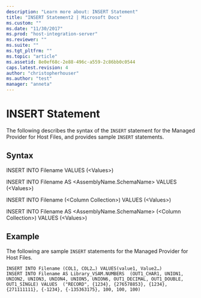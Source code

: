 ```yaml
---
description: "Learn more about: INSERT Statement"
title: "INSERT Statement2 | Microsoft Docs"
ms.custom: ""
ms.date: "11/30/2017"
ms.prod: "host-integration-server"
ms.reviewer: ""
ms.suite: ""
ms.tgt_pltfrm: ""
ms.topic: "article"
ms.assetid: 8e0ef68c-2e88-496c-a559-2c86bb0c0544
caps.latest.revision: 4
author: "christopherhouser"
ms.author: "test"
manager: "anneta"
---
```

# INSERT Statement
The following describes the syntax of the `INSERT` statement for the Managed Provider for Host Files, and provides sample `INSERT` statements.  
  
## Syntax  
 INSERT INTO Filename VALUES (\<Values>)  
  
 INSERT INTO Filename AS \<AssemblyName.SchemaName> VALUES (\<Values>)  
  
 INSERT INTO Filename (\<Column Collection>) VALUES (\<Values>)  
  
 INSERT INTO Filename AS \<AssemblyName.SchemaName> (\<Column Collection>) VALUES (\<Values>)  
  
## Example  
 The following are sample `INSERT` statements for the Managed Provider for Host Files.  
  
```  
INSERT INTO Filename (COL1, COL2…) VALUES(value1, Value2…)  
INSERT INTO Filename AS Library_VSAM.NUMBERS  (OUT1_CHAR1, UNION1, UNION2, UNION3, UNION4, UNION5, UNION6, OUT1_DECIMAL, OUT1_DOUBLE, OUT1_SINGLE) VALUES  ("RECORD", {1234}, {276578853}, {1234}, {271111111}, {-1234}, {-135363175}, 100, 100, 100)  
```  
